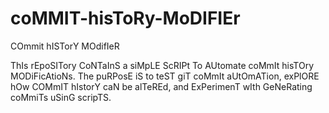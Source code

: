 # coMMIT-hisToRy-MoDIFIEr
COmmit hISTorY MOdifIeR

ThIs rEpoSITory CoNTaInS a siMpLE ScRIPt To AUtomate coMmIt hisTOry MODiFicAtioNs. The puRPosE iS to teST giT coMmIt aUtOmATion, exPlORE hOw COMmIT hIstorY caN be alTeREd, and ExPerimenT wIth GeNeRating coMmiTs uSinG scripTS.
